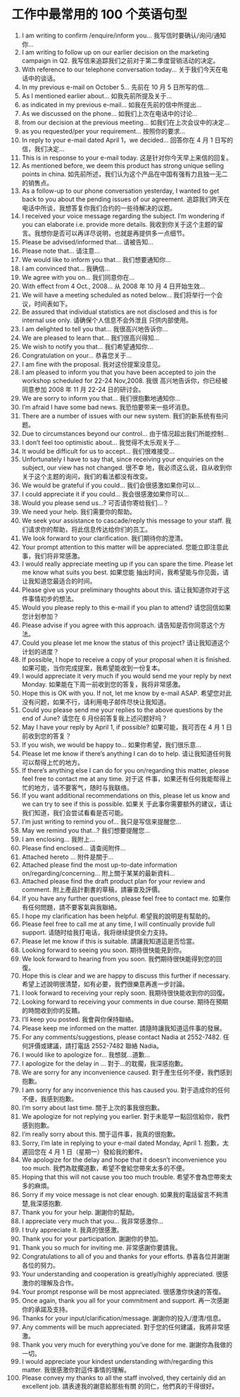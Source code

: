 # 工作中最常用的 100 个英语句型

1. I am writing to confirm /enquire/inform you…
   我写信时要确认/询问/通知你…
2. I am writing to follow up on our earlier decision on the marketing campaign in Q2.
   我写信来追踪我们之前对于第二季度营销活动的决定。
3. With reference to our telephone conversation today…
   关于我们今天在电话中的谈话。
4. In my previous e-mail on October 5…
   先前在 10 月 5 日所写的信…
5. As I mentioned earlier about…
   如我先前所提及关于…
6. as indicated in my previous e-mail…
   如我在先前的信中所提出…
7. As we discussed on the phone…
   如我们上次在电话中的讨论…
8. from our decision at the previous meeting…
   如我们在上次会议中的决定…
9. as you requested/per your requirement…
   按照你的要求…
10. In reply to your e-mail dated April 1，we decided…
    回答你在 4 月 1 日写的信，我们决定…
11. This is in response to your e-mail today.
    这是针对你今天早上来信的回复。
12. As mentioned before, we deem this product has strong unique selling points in china.
    如先前所述，我们认为这个产品在中国有强有力且独一无二的销售点。
13. As a follow-up to our phone conversation yesterday, I wanted to get back to you about the pending issues of our agreement.
    追踪我们昨天在电话中所谈，我想答复你我们合约的一些待解决的议题。
14. I received your voice message regarding the subject. I’m wondering if you can elaborate i.e. provide more details.
    我收到你关于这个主题的留言。我想你是否可以再详尽说明，也就是再提供多一点细节。
15. Please be advised/informed that…
    请被告知…
16. Please note that…
    请注意…
17. We would like to inform you that…
    我们想要通知你…
18. I am convinced that…
    我确信…
19. We agree with you on…
    我们同意你在…
20. With effect from 4 Oct., 2008…
    从 2008 年 10 月 4 日开始生效…
21. We will have a meeting scheduled as noted below…
    我们将举行一个会议，时间表如下。
22. Be assured that individual statistics are not disclosed and this is for internal use only.
    请确保个人信息不会外泄且 只供内部使用。
23. I am delighted to tell you that…
    我很高兴地告诉你…
24. We are pleased to learn that…
    我们很高兴得知…
25. We wish to notify you that…
    我们希望通知你…
26. Congratulation on your…
    恭喜您关于…
27. I am fine with the proposal.
    我对这份提案没意见。
28. I am pleased to inform you that you have been accepted to join the workshop scheduled for 22-24 Nov,2008.
    我很 高兴地告诉你，你已经被同意参加 2008 年 11 月 22-24 日的研讨会。
29. We are sorry to inform you that…
    我们很抱歉地通知你…
30. I’m afraid I have some bad news.
    我恐怕要带来一些坏消息。
31. There are a number of issues with our new system.
    我们的新系统有些问题。
32. Due to circumstances beyond our control…
    由于情况超出我们所能控制…
33. I don’t feel too optimistic about…
    我觉得不太乐观关于…
34. It would be difficult for us to accept…
    我们很难接受…
35. Unfortunately I have to say that, since receiving your enquiries on the subject, our view has not changed.
    很不幸 地，我必须这么说，自从收到你关于这个主题的询问，我们的看法都没有改变。
36. We would be grateful if you could…
    我们会很感激如果你可以…
37. I could appreciate it if you could…
    我会很感激如果你可以…
38. Would you please send us…?
    可否请你寄给我们…？
39. We need your help.
    我们需要你的帮助。
40. We seek your assistance to cascade/reply this message to your staff.
    我们请求你的帮助，将此信息传达给你们的员工。
41. We look forward to your clarification.
    我们期待你的澄清。
42. Your prompt attention to this matter will be appreciated.
    您能立即注意此事，我们将非常感激。
43. I would really appreciate meeting up if you can spare the time. Please let me know what suits you best.
    如果您能 抽出时间，我希望能与你见面，请让我知道您最适合的时间。
44. Please give us your preliminary thoughts about this.
    请让我知道你对于这件事情初步的想法。
45. Would you please reply to this e-mail if you plan to attend?
    请您回信如果您计划参加？
46. Please advise if you agree with this approach.
    请告知是否你同意这个方法。
47. Could you please let me know the status of this project?
    请让我知道这个计划的进度？
48. If possible, I hope to receive a copy of your proposal when it is finished.
    如果可能，当你完成提案，我希望能收到一份复本。
49. I would appreciate it very much if you would send me your reply by next Monday.
    如果能在下周一前收到您的答复，我将非常感激。
50. Hope this is OK with you. If not, let me know by e-mail ASAP.
    希望您对此没有问题，如果不行，请利用电子邮件尽快让我知道。
51. Could you please send me your replies to the above questions by the end of June?
    请您在 6 月份前答复我上述问题好吗？
52. May I have your reply by April 1, if possible?
    如果可能，我可否在 4 月 1 日前收到您的答复？
53. If you wish, we would be happy to…
    如果你希望，我们很乐意…
54. Please let me know if there’s anything I can do to help.
    请让我知道任何我可以帮得上忙的地方。
55. If there’s anything else I can do for you on/regarding this matter, please feel free to contact me at any time.
    对于这 件事，如果还有任何我能帮得上忙的地方，请不要客气，随时与我联络。
56. If you want additional recommendations on this, please let us know and we can try to see if this is possible.
    如果关 于此事你需要额外的建议，请让我们知道，我们会尝试看看是否可能。
57. I’m just writing to remind you of…
    我只是写信来提醒您…
58. May we remind you that…?
    我们想要提醒您…
59. I am enclosing…
    我附上…
60. Please find enclosed…
    请查阅附件…
61. Attached hereto …
    附件是關于…
62. Attached please find the most up-to-date information on/regarding/concerning…
    附上關于某某的最新資料…
63. Attached please find the draft product plan for your review and comment.
    附上產品計劃書的草稿，請審查及評價。
64. If you have any further questions, please feel free to contact me.
    如果你有任何問題，請不要客氣與我聯絡。
65. I hope my clarification has been helpful.
    希望我的說明是有幫助的。
66. Please feel free to call me at any time, I will continually provide full support.
    请随时给我打电话，我将继续提供全力支持。
67. Please let me know if this is suitable.
    請讓我知道這是否恰當。
68. Looking forward to seeing you soon.
    期待很快能見到你。
69. We look forward to hearing from you soon.
    我們期待很快能得到您的回復。
70. Hope this is clear and we are happy to discuss this further if necessary.
    希望上述說明很清楚，如有必要，我們很樂意再進一步討論。
71. I look forward to receiving your reply soon.
    我期待很快能收到你的回復。
72. Looking forward to receiving your comments in due course.
    期待在預期的時間收到你的反饋。
73. I’ll keep you posted.
    我會與你保持聯絡。
74. Please keep me informed on the matter.
    請隨時讓我知道這件事的發展。
75. For any comments/suggestions, please contact Nadia at 2552-7482.
    任何評價或建議，請打電話 2552-7482 聯絡 Nadia。
76. I would like to apologize for…
    我想就…道歉…
77. I apologize for the delay in …
    對于…的耽擱，我深感抱歉。
78. We are sorry for any inconvenience caused.
    對于產生任何不便，我們感到抱歉。
79. I am sorry for any inconvenience this has caused you.
    對于造成你的任何不便，我感到抱歉。
80. I’m sorry about last time.
    關于上次的事我很抱歉。
81. We apologize for not replying you earlier.
    對于未能早一點回信給你，我們感到抱歉。
82. I’m really sorry about this.
    關于這件事，我真的很抱歉。
83. Sorry, I’m late in replying to your e-mail dated Monday, April 1.
    抱歉，太遲回您在 4 月 1 日（星期一）發給我的郵件。
84. We apologize for the delay and hope that it doesn’t inconvenience you too much.
    我們為耽擱道歉，希望不會給您帶來太多的不便。
85. Hoping that this will not cause you too much trouble.
    希望不會為您帶來太多的麻煩。
86. Sorry if my voice message is not clear enough.
    如果我的電話留言不夠清楚,我深感抱歉.
87. Thank you for your help.
    謝謝你的幫助。
88. I appreciate very much that you…
    我非常感激你…
89. I truly appreciate it.
    我真的很感激。
90. Thank you for your participation.
    謝謝你的參加。
91. Thank you so much for inviting me.
    非常感謝你要請我。
92. Congratulations to all of you and thanks for your efforts.
    恭喜各位并謝謝各位的努力。
93. Your understanding and cooperation is greatly/highly appreciated.
    很感激你的理解及合作。
94. Your prompt response will be most appreciated.
    很感激你快速的答復。
95. Once again, thank you all for your commitment and support.
    再一次感謝你的承諾及支持。
96. Thanks for your input/clarification/message.
    謝謝你的投入/澄清/信息。
97. Any comments will be much appreciated.
    對于您的任何建議，我將非常感激。
98. Thank you very much for everything you’ve done for me.
    謝謝你為我做的一切。
99. I would appreciate your kindest understanding with/regarding this matter.
    我很感激你對這件事情的理解。
100. Please convey my thanks to all the staff involved, they certainly did an excellent job.
     請表達我的謝意給那些有關 的同仁，他們真的干得很好。

